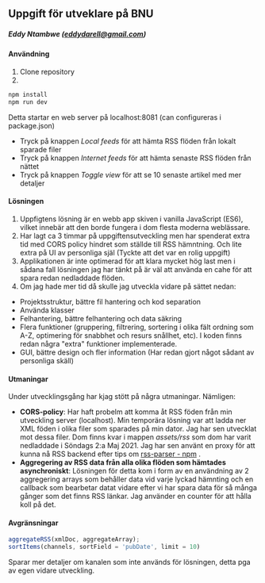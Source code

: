 ## Uppgift för utveklare på BNU
##### Eddy Ntambwe (<eddydarell@gmail.com>)

#### Användning

1. Clone repository
2.  
``` bash
npm install
npm run dev
```
Detta startar en web server på localhost:8081 (can configureras i package.json)

- Tryck på knappen *Local feeds* för att hämta RSS flöden från lokalt sparade filer
- Tryck på knappen *Internet feeds* för att hämta senaste RSS flöden från nättet
- Tryck på knappen *Toggle view* för att se 10 senaste artikel med mer detaljer

#### Lösningen

1. Uppfigtens lösning är en webb app skiven i vanilla JavaScript (ES6), vilket innebär att den borde fungera i dom flesta moderna weblässare.
2. Har lagt ca 3 timmar på uppgiftensutveckling men har spenderat extra tid med CORS policy hindret som ställde till RSS hämntning. Och lite extra på UI av personliga själ (Tyckte att det var en rolig uppgift)
3. Applikationen är inte optimerad för att klara mycket hög last men i sådana fall lösningen jag har tänkt på är väl att använda en cahe för att spara redan nedladdade flöden.
4. Om jag hade mer tid då skulle jag utveckla vidare på sättet nedan: 
- Projektsstruktur, bättre fil hantering och kod separation
- Använda klasser
- Felhantering, bättre felhantering och data säkring
- Flera funktioner (gruppering, filtrering, sortering i olika fält ordning som A-Z, optimering för snabbhet och resurs snållhet, etc). I koden finns redan några "extra" funktioner implementerade.
- GUI, bättre design och fler information (Har redan gjort något sådant av personliga skäll)

#### Utmaningar

Under utvecklingsgång har kjag stött på några utmaningar. Nämligen:

- **CORS-policy**: Har haft probelm att komma åt RSS föden från min utveckling server (localhost). 
Min temporära lösning var att ladda ner XML föden i olika filer som sparades på min dator. Jag har sen utvecklat mot dessa filer. Dom finns kvar i mappen *assets/rss* som dom har varit nedladdade i Söndags 2:a Maj 2021.
Jag har sen använt en proxy för att kunna nå RSS backend efter tips om [rss-parser - npm](https://www.npmjs.com/package/rss-parser) .
- **Aggregering av RSS data från alla olika flöden som hämtades asynchroniskt**:
Lösningen för detta kom i form av en användning av 2 aggregering arrays som behåller data vid varje lyckad hämnting och en callback som bearbetar datat vidare efter vi har spara data för så många gånger som det finns RSS länkar.
Jag använder en counter för att hålla koll på det.

#### Avgränsningar

```js
aggregateRSS(xmlDoc, aggregateArray);
sortItems(channels, sortField = 'pubDate', limit = 10)
```

Sparar mer detaljer om kanalen som inte används för lösningen, detta pga av egen vidare utveckling.
